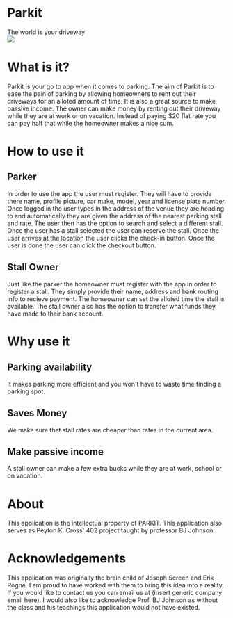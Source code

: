 # Parkit
The world is your driveway<br>
<img src="https://img.shields.io/badge/platform-web%20%7C%20iOS%20%7C%20Android-blue.svg">
# What is it?
Parkit is your go to app when it comes to parking. The aim of Parkit is to ease the pain of parking by allowing homeowners to rent out their driveways for an alloted amount of time. It is also a great source to make passive income. The owner can make money by renting out their driveway while they are at work or on vacation. Instead of paying $20 flat rate you can pay half that while the homeowner makes a nice sum.

# How to use it
## Parker
In order to use the app the user must register. They will have to provide there name, profile picture, car make, model, year and license plate number. Once logged in the user types in the address of the venue they are heading to and automatically they are given the address of the nearest parking stall and rate. The user then has the option to search and select a different stall. Once the user has a stall selected the user can reserve the stall. Once the user arrives at the location the user clicks the check-in button. Once the user is done the user can click the checkout button.

## Stall Owner
Just like the parker the homeowner must register with the app in order to register a stall. They simply provide their name, address and bank routing info to recieve payment. The homeowner can set the alloted time the stall is available. The stall owner also has the option to transfer what funds they have made to their bank account.

# Why use it
## Parking availability
It makes parking more efficient and you won't have to waste time finding a parking spot.
## Saves Money
We make sure that stall rates are cheaper than rates in the current area.
## Make passive income
A stall owner can make a few extra bucks while they are at work, school or on vacation.

# About
This application is the intellectual property of PARKIT. This application also serves as Peyton K. Cross' 402 project taught by professor BJ Johnson.

# Acknowledgements
This application was originally the brain child of Joseph Screen and Erik Rogne. I am proud to have worked with them to bring this idea into a reality. If you would like to contact us you can email us at (insert generic company email here). I would also like to acknowledge Prof. BJ Johnson as without the class and his teachings this application would not have existed.
